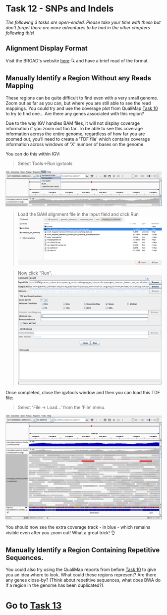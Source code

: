 # Task 12 - SNPs and Indels

*The following 3 tasks are open-ended. Please take your time with these but don't forget there are more adventures to be had in the other chapters following this!*

## Alignment Display Format
Visit  the BROAD's website [here](http://www.broadinstitute.org/software/igv/AlignmentData) :mag: and have a brief read of the format.

## Manually Identify a Region Without any Reads Mapping
These regions can be quite difficult to find even with a very small genome. Zoom out as far as you can, but where you are still able to see the read mappings. You could try and use the coverage plot from QualiMap [Task 10](https://github.com/guyleonard/genomics_adventure/blob/release/chapter_2/task_10.md) to try to find one... Are there any genes associated with this region?

Due to the way IGV handles BAM files, it will not display coverage information if you zoom out too far. To be able to see this coverage information across the entire genome, regardless of how far you are zoomed out, you’ll need to create a 'TDF file' which contains coverage information across windows of 'X' number of bases on the genome.

You can do this within IGV:

> Select Tools->Run igvtools

![select igvtools](https://github.com/guyleonard/genomics_adventure/blob/b4f7d1566ccb3892a3f7d505660db243aa8d5ff2/chapter_2/images/chapter_2_task_12_image_1.png)


> Load the BAM alignment file in the Input field and click Run
![select bam](https://github.com/guyleonard/genomics_adventure/blob/b4f7d1566ccb3892a3f7d505660db243aa8d5ff2/chapter_2/images/chapter_2_task_12_image_2.png)

> Now click "Run".
![run count](https://github.com/guyleonard/genomics_adventure/blob/b4f7d1566ccb3892a3f7d505660db243aa8d5ff2/chapter_2/images/chapter_2_task_12_image_3.png)

Once completed, close the igvtools window and then you can load this TDF file:
> Select 'File -> Load...' from the 'File' menu.

![tdf display](https://github.com/guyleonard/genomics_adventure/blob/b4f7d1566ccb3892a3f7d505660db243aa8d5ff2/chapter_2/images/chapter_2_task_12_image_4.png)

You should now see the extra coverage track - in blue - which remains visible even after you zoom out! What a great trick! :ok_hand: 

## Manually Identify a Region Containing Repetitive Sequences.
You could also try using the QualiMap reports from before [Task 10](https://github.com/guyleonard/genomics_adventure/blob/release/chapter_2/task_10.md) to give you an idea where to look. What could these regions represent? Are there any genes close-by? (Think about repetitive sequences, what does BWA do if a region in the genome has been duplicated?).

# Go to [Task 13](https://github.com/guyleonard/genomics_adventure/blob/release/chapter_2/task_14.md)
